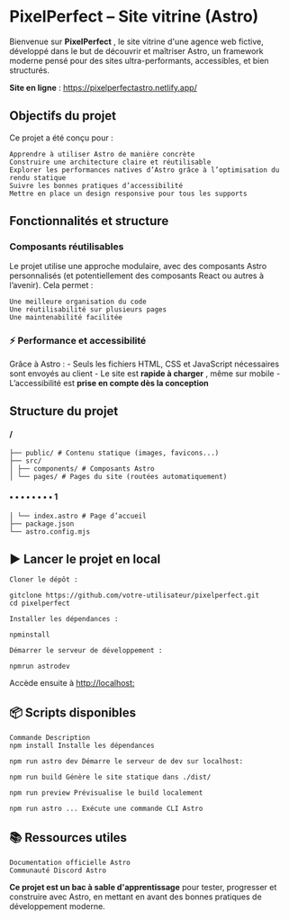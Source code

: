 # PixelPerfect – Site vitrine (Astro)

Bienvenue sur **PixelPerfect** , le site vitrine d'une agence web fictive, développé dans le but de découvrir
et maîtriser Astro, un framework moderne pensé pour des sites ultra-performants, accessibles, et bien
structurés.

**Site en ligne** : https://pixelperfectastro.netlify.app/

## Objectifs du projet

Ce projet a été conçu pour :

```
Apprendre à utiliser Astro de manière concrète
Construire une architecture claire et réutilisable
Explorer les performances natives d’Astro grâce à l’optimisation du rendu statique
Suivre les bonnes pratiques d’accessibilité
Mettre en place un design responsive pour tous les supports
```
## Fonctionnalités et structure

### Composants réutilisables

Le projet utilise une approche modulaire, avec des composants Astro personnalisés (et potentiellement
des composants React ou autres à l’avenir). Cela permet :

```
Une meilleure organisation du code
Une réutilisabilité sur plusieurs pages
Une maintenabilité facilitée
```
### ⚡ Performance et accessibilité

Grâce à Astro : - Seuls les fichiers HTML, CSS et JavaScript nécessaires sont envoyés au client - Le site est
**rapide à charger** , même sur mobile - L’accessibilité est **prise en compte dès la conception**

## Structure du projet

#### /

```
├── public/ # Contenu statique (images, favicons...)
├── src/
│ ├── components/ # Composants Astro
│ └── pages/ # Pages du site (routées automatiquement)
```
#### • • • • • • • • 1


```
│ └── index.astro # Page d’accueil
├── package.json
└── astro.config.mjs
```
## ▶ Lancer le projet en local

```
Cloner le dépôt :
```
```
gitclone https://github.com/votre-utilisateur/pixelperfect.git
cd pixelperfect
```
```
Installer les dépendances :
```
```
npminstall
```
```
Démarrer le serveur de développement :
```
```
npmrun astrodev
```
Accède ensuite à [http://localhost:](http://localhost:)

## 📦 Scripts disponibles

```
Commande Description
npm install Installe les dépendances
```
```
npm run astro dev Démarre le serveur de dev sur localhost:
```
```
npm run build Génère le site statique dans ./dist/
```
```
npm run preview Prévisualise le build localement
```
```
npm run astro ... Exécute une commande CLI Astro
```
## 📚 Ressources utiles

```
Documentation officielle Astro
Communauté Discord Astro
```
**Ce projet est un bac à sable d'apprentissage** pour tester, progresser et construire avec Astro, en
mettant en avant des bonnes pratiques de développement moderne.